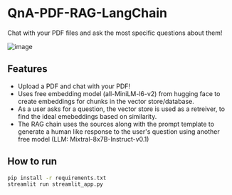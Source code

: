 # QnA-PDF-RAG-LangChain
Chat with your PDF files and ask the most specific questions about them!

![image](https://github.com/yasinda-s/QnA-PDF-RAG-LangChain/assets/60426941/c7173672-8cc0-4afd-bec0-877d6180f09c)

## Features

- Upload a PDF and chat with your PDF!
- Uses free embedding model (all-MiniLM-l6-v2) from hugging face to create embeddings for chunks in the vector store/database.
- As a user asks for a question, the vector store is used as a retreiver, to find the ideal emebeddings based on similarity. 
- The RAG chain uses the sources along with the prompt template to generate a human like response to the user's question using another free model (LLM: Mixtral-8x7B-Instruct-v0.1)

## How to run

```sh
pip install -r requirements.txt
streamlit run streamlit_app.py
```

